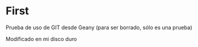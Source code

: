 First
=====

Prueba de uso de GIT desde Geany (para ser borrado, sólo es una prueba)


Modificado en mi disco duro
